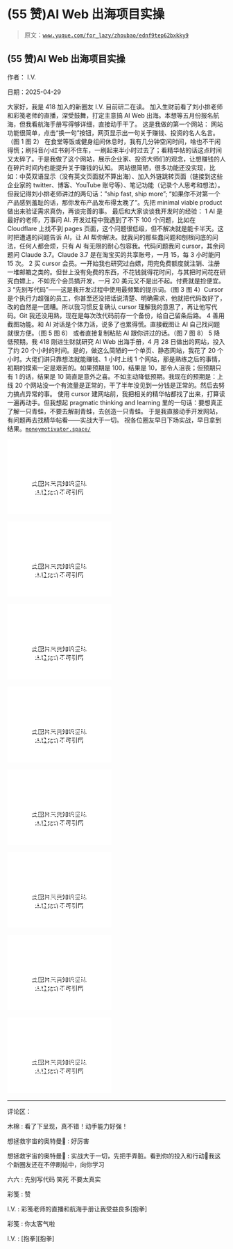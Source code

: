 # (55 赞)AI Web 出海项目实操

> 原文：[`www.yuque.com/for_lazy/zhoubao/ednf9tep62bxkky9`](https://www.yuque.com/for_lazy/zhoubao/ednf9tep62bxkky9)

## (55 赞)AI Web 出海项目实操

作者： I.V.

日期：2025-04-29

大家好，我是 418 加入的新圈友 I.V. 目前研二在读。 加入生财前看了刘小排老师和彩笺老师的直播，深受鼓舞，打定主意搞 AI
Web 出海。本想等五月份报名航海，但我看航海手册写得够详细，直接动手干了。 这是我做的第一个网站：
网站功能很简单，点击“换一句”按钮，网页显示出一句关于赚钱、投资的名人名言。（图 1 图 2）
在食堂等饭或健身组间休息时，我有几分钟空闲时间，啥也不干闲得慌；刷抖音/小红书刹不住车，一刷起来半小时过去了；看精华帖的话这点时间又太碎了。于是我做了这个网站，展示企业家、投资大师们的观念，让想赚钱的人在碎片时间内也能提升关于赚钱的认知。
网站很简陋，很多功能还没实现，比如：中英双语显示（没有英文页面就不算出海）、加入外链跳转页面（链接到这些企业家的 twitter、博客、YouTube 账号等）、笔记功能（记录个人思考和想法）。但我记得刘小排老师讲过的两句话：”ship
fast, ship more”; “如果你不对第一个产品感到羞耻的话，那你发布产品发布得太晚了”。先把 minimal viable
product 做出来验证需求真伪，再谈完善的事。 最后和大家谈谈我开发时的经验： 1 AI 是最好的老师，万事问 AI.
开发过程中我遇到了不下 100 个问题，比如在 Cloudflare 上找不到 pages 页面，这个问题很低级，但不解决就是能卡半天。这时把遭遇的问题告诉 AI，让 AI 帮你解决。就我问的那些蠢问题和刨根问底的问法，任何人都会烦，只有 AI 有无限的耐心包容我。代码问题我问 cursor，其余问题问 Claude
3.7。Claude 3.7 是在淘宝买的共享账号，一月 15，每 3 小时能问 15 次。 2
买 cursor 会员。一开始我也研究过白嫖，用完免费额度就注销、注册一堆邮箱之类的。但世上没有免费的东西，不花钱就得花时间，与其把时间花在研究白嫖上，不如充个会员搞开发，一月 20 美元又不是出不起。付费就是捡便宜。
3
“先别写代码”——这是我开发过程中使用最频繁的提示词。（图 3 图 4）Cursor 是个执行力超强的员工，你甚至还没把话说清楚、明确需求，他就把代码改好了，改的自然是一团糟。所以我习惯反复确认 cursor 理解我的意思了，再让他写代码。Git 我还没用熟，现在是每次改代码前存一个备份，给自己留条后路。
4 善用截图功能。和 AI 对话是个体力活，说多了也累得慌。直接截图让 AI 自己找问题就很方便。（图 5 图 6） 或者直接复制粘贴 AI 跟你讲过的话。（图 7 图 8） 5
降低预期。我 418 刚进生财就研究 AI
Web 出海手册，4 月 28 日做出的网站，投入了约 20 个小时的时间。是的，做这么简陋的一个单页、静态网站，我花了 20 个小时。大佬们讲只靠想法就能赚钱、1 小时上线 1 个网站，那是熟练之后的事情，初期的摸索一定是艰苦的。如果预期是 100，结果是 10，那令人沮丧；但预期只有 1 的话，结果是 10 简直是意外之喜。不如主动降低预期。我现在的预期是：上线 20 个网站没一个有流量是正常的，干了半年没见到一分钱是正常的。然后去努力搞点异常的事。
使用 cursor 建网站前，我把相关的精华帖都找了出来，打算读一遍再动手。但我想起 pragmatic thinking and
learning 里的一句话：要想真正了解一只青蛙，不要去解剖青蛙，去创造一只青蛙。 于是我直接动手开发网站，有问题再去找精华帖看——实战大于一切。
祝各位圈友早日下场实战，早日拿到结果。[`moneymotivator.space/`](https://moneymotivator.space/)

![](img/1e58989923ddbbfdee875c09549db62f.png "None")

![](img/638a83993324068a112f5812ec35f685.png "None")

![](img/ef05832fac2e445ee5e8bd5f671b1be8.png "None")

![](img/b7f03ab926516a37e6deda6c2a4ac34c.png "None")

![](img/d75a2aa929608d53253379b6a08a90ce.png "None")

![](img/2ae4c99870d22155fc78597ec01495ed.png "None")

![](img/dfad768b114d4280ed6cbef712a9f342.png "None")

![](img/efc33b6093ec6a231a1ebc2cebaaafa4.png "None")

* * *

评论区：

木棉 : 看了下呈现，真不错！动手能力好强！

想拯救宇宙的奥特曼🤠 : 好厉害

想拯救宇宙的奥特曼🤠 : 实战大于一切，先把手弄脏。看到你的投入和行动💪我这个新圈友还在不停刷帖中，向你学习

六六 : 先别写代码 笑死 不要太真实

彩笺 : 赞

I.V. : 彩笺老师的直播和航海手册让我受益良多[抱拳]

彩笺 : 你太客气啦

I.V. : [抱拳][抱拳]